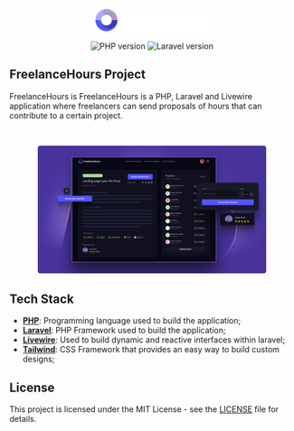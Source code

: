 <p align="center"><img src=".github/logo.png" width="200" alt="FreelanceHours Logo"></a></p>

<p align="center">
  <img alt="PHP version" src="https://img.shields.io/static/v1?label=php&message=8.3&color=18181B&labelColor=5354FD">
    <img alt="Laravel version" src="https://img.shields.io/static/v1?label=laravel&message=11.9&color=18181B&labelColor=5354FD">
</p>

## FreelanceHours Project

FreelanceHours is FreelanceHours is a PHP, Laravel and Livewire application where freelancers can send proposals of hours that can contribute to a certain project.

<br>

<p align="center">
  <img alt="Project preview" src=".github/preview.png" width="80%">
</p>

## Tech Stack

- [**PHP**](https://www.php.net/): Programming language used to build the application;
- [**Laravel**](https://laravel.com/):  PHP Framework used to build the application;
- [**Livewire**](https://laravel-livewire.com/): Used to build dynamic and reactive interfaces within laravel;
- [**Tailwind**](https://tailwindcss.com/): CSS Framework that provides an easy way to build custom designs;


## License

This project is licensed under the MIT License - see the [LICENSE](LICENSE.md) file for details.
